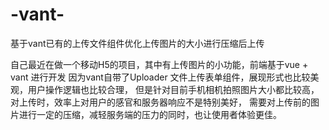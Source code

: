 # -vant-
基于vant已有的上传文件组件优化上传图片的大小进行压缩后上传

自己最近在做一个移动H5的项目，其中有上传图片的小功能，前端基于vue + vant 进行开发
因为vant自带了Uploader 文件上传表单组件，展现形式也比较美观，用户操作逻辑也比较合理，
但是针对目前手机相机拍照图片大小都比较高，对上传时，效率上对用户的感官和服务器响应不是特别美好，
需要对上传前的图片进行一定的压缩，减轻服务端的压力的同时，也让使用者体验更佳。

